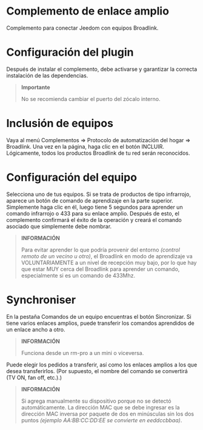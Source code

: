 # Complemento de enlace amplio

Complemento para conectar Jeedom con equipos Broadlink.

# Configuración del plugin

Después de instalar el complemento, debe activarse y garantizar la correcta instalación de las dependencias.

>**Importante**
>
>No se recomienda cambiar el puerto del zócalo interno.

# Inclusión de equipos

Vaya al menú Complementos => Protocolo de automatización del hogar => Broadlink. Una vez en la página, haga clic en el botón INCLUIR. Lógicamente, todos los productos Broadlink de tu red serán reconocidos.

# Configuración del equipo

Selecciona uno de tus equipos. Si se trata de productos de tipo infrarrojo, aparece un botón de comando de aprendizaje en la parte superior. Simplemente haga clic en él, luego tiene 5 segundos para aprender un comando infrarrojo o 433 para su enlace amplio. Después de esto, el complemento confirmará el éxito de la operación y creará el comando asociado que simplemente debe nombrar.

>**INFORMACIÓN**
>
>Para evitar aprender lo que podría provenir del entorno *(control remoto de un vecino u otro)*, el Broadlink en modo de aprendizaje va VOLUNTARIAMENTE a un nivel de recepción muy bajo, por lo que hay que estar MUY cerca del Broadlink para aprender un comando, especialmente si es un comando de 433Mhz.

# Synchroniser

En la pestaña Comandos de un equipo encuentras el botón Sincronizar. Si tiene varios enlaces amplios, puede transferir los comandos aprendidos de un enlace ancho a otro.

>**INFORMACIÓN**
>
>Funciona desde un rm-pro a un mini o viceversa.

Puede elegir los pedidos a transferir, así como los enlaces amplios a los que desea transferirlos. (Por supuesto, el nombre del comando se convertirá (TV ON, fan off, etc.).)

>**INFORMACIÓN**
>
>Si agrega manualmente su dispositivo porque no se detectó automáticamente. La dirección MAC que se debe ingresar es la dirección MAC inversa por paquete de dos en minúsculas sin los dos puntos *(ejemplo AA:BB:CC:DD:EE se convierte en eeddccbbaa)*.
